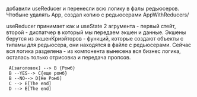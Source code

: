 добавили useReducer и перенесли всю логику в фалы редьюсеров. Чтобыне удалять App, создал копию с редьюсерами AppWithReducers/ 

useReducer принимает как и useState 2 агрумента - первый стейт, второй - диспатчер в который мы передаем экшен и данные. Экшены берутся из экшенКриэйторов - функций, которые создают объекты с типамы для редьюсера, они находятся в файле с редьюсерами. Сейчас вся логика разделена -  из компонента вынесена вся бизнес логика, осталась только отрисовка и передача пропсов.


```mermaid
 A[заголовок] --> B {Ромб}
 B --YES--> C{еще ромб}
 B --NO--> D[Не Ромб]
 C --> E[The end]
 D --> E[The end]
```